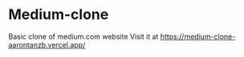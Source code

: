 # Medium-clone
Basic clone of medium.com website
Visit it at https://medium-clone-aarontanzb.vercel.app/

